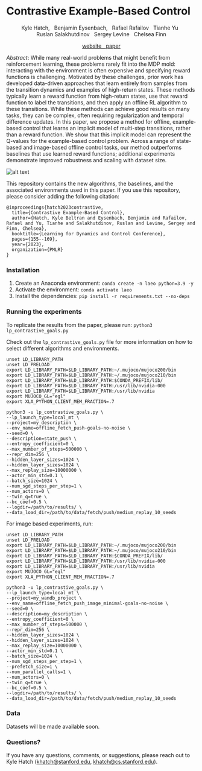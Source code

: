 # Contrastive Example-Based Control

<p align="center"> Kyle Hatch, &nbsp; Benjamin Eysenbach, &nbsp; Rafael Rafailov &nbsp; Tianhe Yu &nbsp; <br> Ruslan Salakhutdinov &nbsp; Sergey Levine &nbsp; Chelsea Finn </p>


<p align="center">
   <a href="https://sites.google.com/view/laeo-rl">website &nbsp </a>
   <a href="https://arxiv.org/abs/2307.13101">paper</a>
</p>
<!-- ![diagram of contrastive RL](contrastive_rl.png) -->

*Abstract*: While many real-world problems that might benefit from reinforcement learning, these problems rarely fit into the MDP mold: interacting with the environment is often expensive and specifying reward functions is challenging. Motivated by these challenges, prior work has developed data-driven approaches that learn entirely from samples from the transition dynamics and examples of high-return states. These methods typically learn a reward function from high-return states, use that reward function to label the transitions, and then apply an offline RL algorithm to these transitions. While these methods can achieve good results on many tasks, they can be complex, often requiring regularization and temporal difference updates. In this paper, we propose a method for offline, example-based control that learns an implicit model of multi-step transitions, rather than a reward function. We show that this implicit model can represent the Q-values for the example-based control problem. Across a range of state-based and image-based offline control tasks, our method outperforms baselines that use learned reward functions; additional experiments demonstrate improved robustness and scaling with dataset size.


![alt text](https://github.com/[username]/[reponame]/blob/[branch]/images/fetch-reach.gif?raw=true)



This repository contains the new algorithms, the baselines, and the associated environments used in this paper. If you use this repository, please consider adding the following citation:



```
@inproceedings{hatch2023contrastive,
  title={Contrastive Example-Based Control},
  author={Hatch, Kyle Beltran and Eysenbach, Benjamin and Rafailov, Rafael and Yu, Tianhe and Salakhutdinov, Ruslan and Levine, Sergey and Finn, Chelsea},
  booktitle={Learning for Dynamics and Control Conference},
  pages={155--169},
  year={2023},
  organization={PMLR}
}
```
### Installation

1. Create an Anaconda environment: `conda create -n laeo python=3.9
   -y`
2. Activate the environment: `conda activate laeo`
3. Install the dependencies: `pip install -r requirements.txt --no-deps`
<!-- 4. Check that the installation worked: `./run.sh` -->

<!-- ### Running the experiments

To check that the installation has completed, run `./run.sh` to perform training for just a handful of steps. To replicate the results from the paper, please run:
```python lp_contrastive.py```

Check out the `lp_contrastive.py` file for more information on how to select different algorithms and environments. For example, to try the offline RL experiments, set `env_name = 'offline_ant_umaze'`. One important note is that the image-based experiments should be run using multiprocessing, to avoid OpenGL context errors:
```python lp_contrastive.py --lp_launch_type=local_mp``` -->
### Running the experiments

To replicate the results from the paper, please run:
```python3 lp_contrastive_goals.py```

Check out the `lp_contrastive_goals.py` file for more information on how to select different algorithms and environments.
```
unset LD_LIBRARY_PATH
unset LD_PRELOAD
export LD_LIBRARY_PATH=$LD_LIBRARY_PATH:~/.mujoco/mujoco200/bin
export LD_LIBRARY_PATH=$LD_LIBRARY_PATH:~/.mujoco/mujoco210/bin
export LD_LIBRARY_PATH=$LD_LIBRARY_PATH:$CONDA_PREFIX/lib/
export LD_LIBRARY_PATH=$LD_LIBRARY_PATH:/usr/lib/nvidia-000
export LD_LIBRARY_PATH=$LD_LIBRARY_PATH:/usr/lib/nvidia
export MUJOCO_GL="egl"
export XLA_PYTHON_CLIENT_MEM_FRACTION=.7

python3 -u lp_contrastive_goals.py \
--lp_launch_type=local_mt \
--project=my_description \
--env_name=offline_fetch_push-goals-no-noise \
--seed=0 \
--description=state_push \
--entropy_coefficient=0 \
--max_number_of_steps=500000 \
--repr_dim=256 \
--hidden_layer_sizes=1024 \
--hidden_layer_sizes=1024 \
--max_replay_size=10000000 \
--actor_min_std=0.1 \
--batch_size=1024 \
--num_sgd_steps_per_step=1 \
--num_actors=0 \
--twin_q=true \
--bc_coef=0.5 \
--logdir=/path/to/results/ \
--data_load_dir=/path/to/data/fetch/push/medium_replay_10_seeds
```

For image based experiments, run:

```
unset LD_LIBRARY_PATH
unset LD_PRELOAD
export LD_LIBRARY_PATH=$LD_LIBRARY_PATH:~/.mujoco/mujoco200/bin
export LD_LIBRARY_PATH=$LD_LIBRARY_PATH:~/.mujoco/mujoco210/bin
export LD_LIBRARY_PATH=$LD_LIBRARY_PATH:$CONDA_PREFIX/lib/
export LD_LIBRARY_PATH=$LD_LIBRARY_PATH:/usr/lib/nvidia-000
export LD_LIBRARY_PATH=$LD_LIBRARY_PATH:/usr/lib/nvidia
export MUJOCO_GL="egl"
export XLA_PYTHON_CLIENT_MEM_FRACTION=.7

python3 -u lp_contrastive_goals.py \
--lp_launch_type=local_mt \
--project=my_wandb_project \
--env_name=offline_fetch_push_image_minimal-goals-no-noise \
--seed=0 \
--description=my_description \
--entropy_coefficient=0 \
--max_number_of_steps=500000 \
--repr_dim=256 \
--hidden_layer_sizes=1024 \
--hidden_layer_sizes=1024 \
--max_replay_size=10000000 \
--actor_min_std=0.1 \
--batch_size=1024 \
--num_sgd_steps_per_step=1 \
--prefetch_size=1 \
--num_parallel_calls=1 \
--num_actors=0 \
--twin_q=true \
--bc_coef=0.5 \
--logdir=/path/to/results/ \
--data_load_dir=/path/to/data/fetch/push/medium_replay_10_seeds
```

### Data
Datasets will be made available soon.

### Questions?
If you have any questions, comments, or suggestions, please reach out to Kyle Hatch (khatch@stanford.edu, khatch@cs.stanford.edu).
